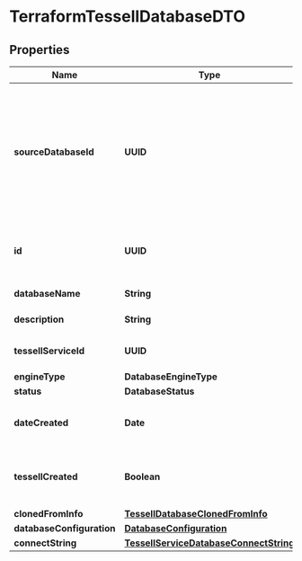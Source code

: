 

# TerraformTessellDatabaseDTO


## Properties

Name | Type | Description | Notes
------------ | ------------- | ------------- | -------------
**sourceDatabaseId** | **UUID** | Required while creating a clone. It specifies the Id of the source database from which the clone is being created. |  [optional]
**id** | **UUID** | Tessell generated UUID for the database |  [optional]
**databaseName** | **String** | Database name |  [optional]
**description** | **String** | Database description |  [optional]
**tessellServiceId** | **UUID** | Associated DB Service ID |  [optional]
**engineType** | **DatabaseEngineType** |  |  [optional]
**status** | **DatabaseStatus** |  |  [optional]
**dateCreated** | **Date** | Timestamp when the entity was created |  [optional]
**tessellCreated** | **Boolean** | Database created from Tessell platform |  [optional]
**clonedFromInfo** | [**TessellDatabaseClonedFromInfo**](TessellDatabaseClonedFromInfo.md) |  |  [optional]
**databaseConfiguration** | [**DatabaseConfiguration**](DatabaseConfiguration.md) |  |  [optional]
**connectString** | [**TessellServiceDatabaseConnectString**](TessellServiceDatabaseConnectString.md) |  |  [optional]



